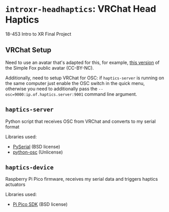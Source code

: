 # `introxr-headhaptics`: VRChat Head Haptics
18-453 Intro to XR Final Project

## VRChat Setup
Need to use an avatar that's adapted for this, for example,
[this version](https://github.com/gary600/vrcfox-haptics)
of the Simple Fox public avatar (CC-BY-NC).

Additionally, need to setup VRChat for OSC: if `haptics-server` is running on the same
computer just enable the OSC switch in the quick menu, otherwise you need to additionally
pass the `--osc=9000:ip.of.haptics.server:9001` command line argument.

## `haptics-server`
Python script that receives OSC from VRChat and converts to my serial format

Libraries used:
- [PySerial](https://github.com/pyserial/pyserial) (BSD license)
- [python-osc](https://github.com/attwad/python-osc) (Unlicense)

## `haptics-device`
Raspberry Pi Pico firmware, receives my serial data and triggers haptics actuators

Libraries used:
- [Pi Pico SDK](https://github.com/raspberrypi/pico-sdk) (BSD license)
